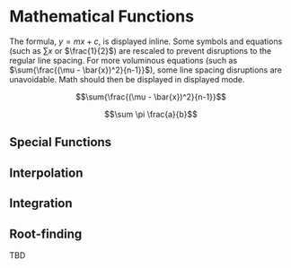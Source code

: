 # Mathematical Functions


The formula, $y=mx+c$, is displayed inline. Some symbols and equations (such as $\sum{x}$ or $\frac{1}{2}$) are rescaled to prevent disruptions to the regular line spacing. For more voluminous equations (such as $\sum{\frac{(\mu - \bar{x})^2}{n-1}}$), some line spacing disruptions are unavoidable. Math should then be displayed in displayed mode. 

$$\sum{\frac{(\mu - \bar{x})^2}{n-1}}$$

$$\sum \pi \frac{a}{b}$$

## Special Functions

## Interpolation

## Integration

## Root-finding


TBD
